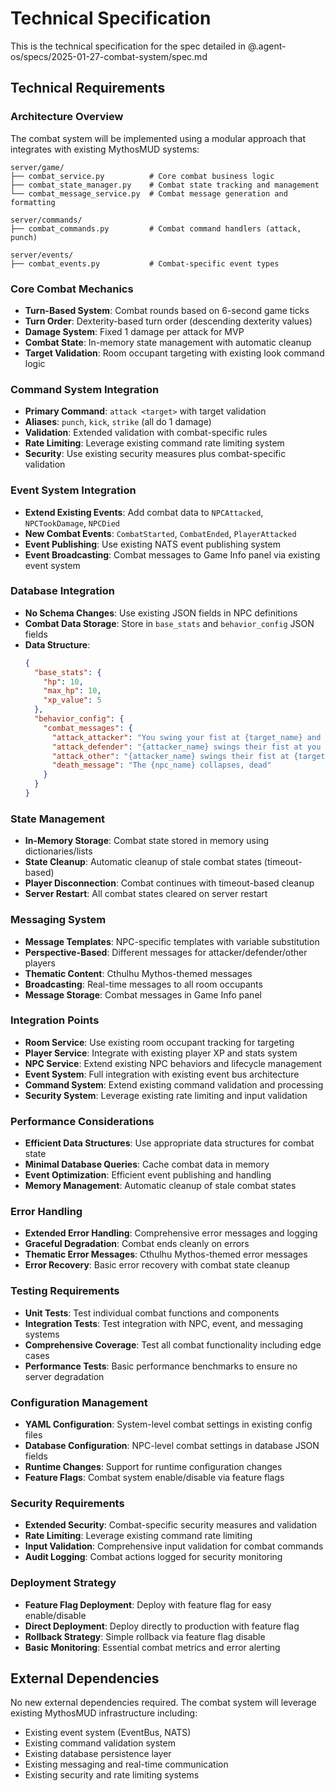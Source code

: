 # Technical Specification

This is the technical specification for the spec detailed in @.agent-os/specs/2025-01-27-combat-system/spec.md

## Technical Requirements

### Architecture Overview

The combat system will be implemented using a modular approach that integrates with existing MythosMUD systems:

```
server/game/
├── combat_service.py          # Core combat business logic
├── combat_state_manager.py    # Combat state tracking and management
└── combat_message_service.py  # Combat message generation and formatting

server/commands/
├── combat_commands.py         # Combat command handlers (attack, punch)

server/events/
├── combat_events.py           # Combat-specific event types
```

### Core Combat Mechanics

- **Turn-Based System**: Combat rounds based on 6-second game ticks
- **Turn Order**: Dexterity-based turn order (descending dexterity values)
- **Damage System**: Fixed 1 damage per attack for MVP
- **Combat State**: In-memory state management with automatic cleanup
- **Target Validation**: Room occupant targeting with existing look command logic

### Command System Integration

- **Primary Command**: `attack <target>` with target validation
- **Aliases**: `punch`, `kick`, `strike` (all do 1 damage)
- **Validation**: Extended validation with combat-specific rules
- **Rate Limiting**: Leverage existing command rate limiting system
- **Security**: Use existing security measures plus combat-specific validation

### Event System Integration

- **Extend Existing Events**: Add combat data to `NPCAttacked`, `NPCTookDamage`, `NPCDied`
- **New Combat Events**: `CombatStarted`, `CombatEnded`, `PlayerAttacked`
- **Event Publishing**: Use existing NATS event publishing system
- **Event Broadcasting**: Combat messages to Game Info panel via existing event system

### Database Integration

- **No Schema Changes**: Use existing JSON fields in NPC definitions
- **Combat Data Storage**: Store in `base_stats` and `behavior_config` JSON fields
- **Data Structure**:
  ```json
  {
    "base_stats": {
      "hp": 10,
      "max_hp": 10,
      "xp_value": 5
    },
    "behavior_config": {
      "combat_messages": {
        "attack_attacker": "You swing your fist at {target_name} and hit for {damage} damage",
        "attack_defender": "{attacker_name} swings their fist at you and hits you for {damage} damage",
        "attack_other": "{attacker_name} swings their fist at {target_name} and hits for {damage} damage",
        "death_message": "The {npc_name} collapses, dead"
      }
    }
  }
  ```

### State Management

- **In-Memory Storage**: Combat state stored in memory using dictionaries/lists
- **State Cleanup**: Automatic cleanup of stale combat states (timeout-based)
- **Player Disconnection**: Combat continues with timeout-based cleanup
- **Server Restart**: All combat states cleared on server restart

### Messaging System

- **Message Templates**: NPC-specific templates with variable substitution
- **Perspective-Based**: Different messages for attacker/defender/other players
- **Thematic Content**: Cthulhu Mythos-themed messages
- **Broadcasting**: Real-time messages to all room occupants
- **Message Storage**: Combat messages in Game Info panel

### Integration Points

- **Room Service**: Use existing room occupant tracking for targeting
- **Player Service**: Integrate with existing player XP and stats system
- **NPC Service**: Extend existing NPC behaviors and lifecycle management
- **Event System**: Full integration with existing event bus architecture
- **Command System**: Extend existing command validation and processing
- **Security System**: Leverage existing rate limiting and input validation

### Performance Considerations

- **Efficient Data Structures**: Use appropriate data structures for combat state
- **Minimal Database Queries**: Cache combat data in memory
- **Event Optimization**: Efficient event publishing and handling
- **Memory Management**: Automatic cleanup of stale combat states

### Error Handling

- **Extended Error Handling**: Comprehensive error messages and logging
- **Graceful Degradation**: Combat ends cleanly on errors
- **Thematic Error Messages**: Cthulhu Mythos-themed error messages
- **Error Recovery**: Basic error recovery with combat state cleanup

### Testing Requirements

- **Unit Tests**: Test individual combat functions and components
- **Integration Tests**: Test integration with NPC, event, and messaging systems
- **Comprehensive Coverage**: Test all combat functionality including edge cases
- **Performance Tests**: Basic performance benchmarks to ensure no server degradation

### Configuration Management

- **YAML Configuration**: System-level combat settings in existing config files
- **Database Configuration**: NPC-level combat settings in database JSON fields
- **Runtime Changes**: Support for runtime configuration changes
- **Feature Flags**: Combat system enable/disable via feature flags

### Security Requirements

- **Extended Security**: Combat-specific security measures and validation
- **Rate Limiting**: Leverage existing command rate limiting
- **Input Validation**: Comprehensive input validation for combat commands
- **Audit Logging**: Combat actions logged for security monitoring

### Deployment Strategy

- **Feature Flag Deployment**: Deploy with feature flag for easy enable/disable
- **Direct Deployment**: Deploy directly to production with feature flag
- **Rollback Strategy**: Simple rollback via feature flag disable
- **Basic Monitoring**: Essential combat metrics and error alerting

## External Dependencies

No new external dependencies required. The combat system will leverage existing MythosMUD infrastructure including:

- Existing event system (EventBus, NATS)
- Existing command validation system
- Existing database persistence layer
- Existing messaging and real-time communication
- Existing security and rate limiting systems
